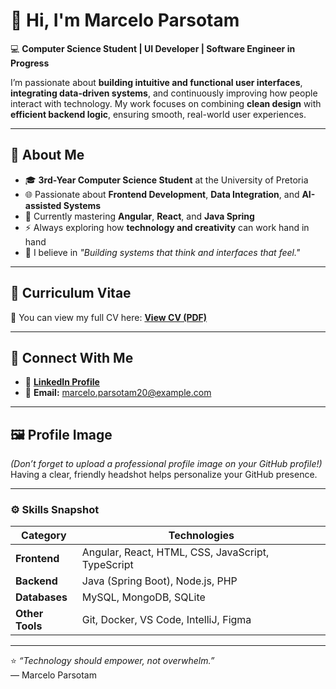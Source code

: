 # 👋 Hi, I'm Marcelo Parsotam

💻 **Computer Science Student | UI Developer | Software Engineer in Progress**

I’m passionate about **building intuitive and functional user interfaces**, **integrating data-driven systems**, and continuously improving how people interact with technology. My work focuses on combining **clean design** with **efficient backend logic**, ensuring smooth, real-world user experiences.

---

## 🚀 About Me
- 🎓 **3rd-Year Computer Science Student** at the University of Pretoria  
- 🌐 Passionate about **Frontend Development**, **Data Integration**, and **AI-assisted Systems**  
- 🧠 Currently mastering **Angular**, **React**, and **Java Spring**  
- ⚡ Always exploring how **technology and creativity** can work hand in hand  
- 💬 I believe in *"Building systems that think and interfaces that feel."*

---

## 🧾 Curriculum Vitae
📄 You can view my full CV here: [**View CV (PDF)**]([./Marcelo_Parsotam_CV.pdf](https://drive.google.com/file/d/1SbEMnevOemUi78N4RXMkEG02ccD0_o6y/view?usp=sharing))

---

## 🔗 Connect With Me
- 💼 [**LinkedIn Profile**](www.linkedin.com/in/marcelo-parsotam-5965bb355)  
- 📧 **Email:** [marcelo.parsotam20@example.com](mailto:marcelo.parsotam20@example.com)

---

## 🖼️ Profile Image
*(Don’t forget to upload a professional profile image on your GitHub profile!)*  
Having a clear, friendly headshot helps personalize your GitHub presence.

---

### ⚙️ Skills Snapshot
| Category | Technologies |
|-----------|---------------|
| **Frontend** | Angular, React, HTML, CSS, JavaScript, TypeScript |
| **Backend** | Java (Spring Boot), Node.js, PHP |
| **Databases** | MySQL, MongoDB, SQLite |
| **Other Tools** | Git, Docker, VS Code, IntelliJ, Figma |

---

⭐ *“Technology should empower, not overwhelm.”*  
— Marcelo Parsotam
